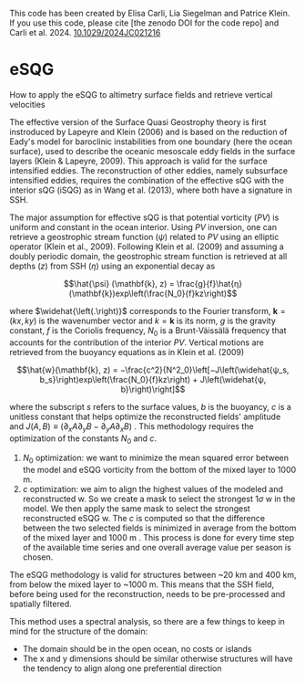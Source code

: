 This code has been created by Elisa Carli, Lia Siegelman and Patrice Klein.
If you use this code, please cite [the zenodo DOI for the code repo] and Carli et al. 2024. [10.1029/2024JC021216](10.1029/2024JC021216)


# eSQG
How to apply the eSQG to altimetry surface fields and retrieve vertical velocities

The effective version of the Surface Quasi Geostrophy theory is first instroduced by Lapeyre and Klein (2006) and is based on the reduction of Eady's model for baroclinic instabilities from one boundary (here the ocean surface), used to describe the oceanic mesoscale eddy fields in the surface layers (Klein & Lapeyre, 2009).
This approach is valid for the surface intensified eddies. The reconstruction of other eddies, namely subsurface intensified eddies, requires the combination of the effective sQG with the interior sQG (iSQG) as in Wang et al. (2013), where both have a signature in SSH. 

The major assumption for effective sQG is that potential vorticity ($PV$) is uniform and constant in the ocean interior. Using $PV$  inversion, one can retrieve a geostrophic stream function ($ψ$) related to $PV$ using an elliptic operator (Klein et al., 2009). Following Klein et al. (2009) and assuming a doubly periodic domain, the geostrophic stream function is retrieved at all depths ($z$) from SSH ($η$) using an exponential decay as

$$\hat{\psi} (\mathbf{k}, z) = \frac{g}{f}\hat{η}(\mathbf{k})exp\left(\frac{N_0}{f}kz\right)$$

where  $\widehat{\left(.\right)}$   corresponds to the Fourier transform, $\mathbf{k} = (kx, ky)$ is the wavenumber vector and $k = \mathbf{k}$ is its norm, $g$ is the gravity constant, $f$ is the Coriolis frequency, $N_0$ is a Brunt‐Väissälä frequency that accounts for the contribution of the interior $PV$. Vertical motions are retrieved from the buoyancy equations as in Klein et al. (2009)

$$\hat{w}(\mathbf{k}, z) = −\frac{c^2}{N^2_0}\left[−J\left(\widehat{ψ_s, b_s}\right)exp\left(\frac{N_0}{f}kz\right) + J\left(\widehat{ψ, b}\right)\right]$$

where the subscript $s$ refers to the surface values, $b$ is the buoyancy, $c$ is a unitless constant that helps optimize the reconstructed fields' amplitude and $J(A, B) ≡ (∂_xA∂_yB − ∂_yA∂_xB)$ . This methodology requires the optimization of the constants $N_0$ and $c$.

1. $N_0$ optimization: we want to minimize the mean squared error between the model and eSQG vorticity from the bottom of the mixed layer to 1000 m. 
2. $c$ optimization: we aim to align the highest values of the modeled and reconstructed w. So we create a mask to select the strongest $1\sigma$ w in the model. We then apply the same mask to select the strongest reconstructed eSQG w. The $c$ is computed so that the difference between the two selected fields is minimized in average from the bottom of the mixed layer and 1000 m . 
This process is done for every time step of the available time series and one overall average value per season is chosen.

The eSQG methodology is valid for structures between ~20 km and 400 km, from below the mixed layer to ~1000 m. This means that the SSH field, before being used for the reconstruction, needs to be pre-processed and spatially filtered.

This method uses a spectral analysis, so there are a few things to keep in mind for the structure of the domain:
- The domain should be in the open ocean, no costs or islands 
- The x and y dimensions should be similar otherwise structures will have the tendency to align along one preferential direction 
